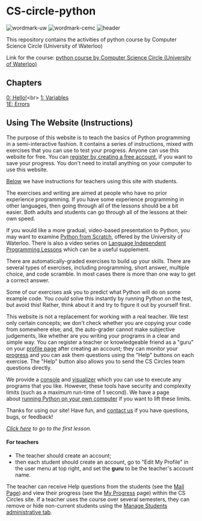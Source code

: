 # CS-circle-python
![wordmark-uw](https://cscircles.cemc.uwaterloo.ca/wp-content/plugins/pybox/files/wordmark-uw.gif)
![wordmark-cemc](https://cscircles.cemc.uwaterloo.ca/wp-content/plugins/pybox/files/wordmark-cemc.png)
![header](https://cscircles.cemc.uwaterloo.ca/wp-content/themes/pybox2011childTheme/images/header.jpg)

This repository contains the activities of python course by Computer Science Circle (University  of Waterloo)<p>
Link for the course: [python course by Computer Science Circle (University of Waterloo)](https://cscircles.cemc.uwaterloo.ca)

## Chapters
[0: Hello!](https://github.com/ansilmbabl/CS-circle-python/tree/788ea28a1d28cd129e980c88b13b4363f9065ee9/0%3A%20Hello!)<br>
[1: Variables](https://github.com/ansilmbabl/CS-circle-python/tree/308ba7dcaa1fe3d56d5550fdec774fb13a88e91a/1%3A%20Variables)<br>
[1E: Errors](https://github.com/ansilmbabl/CS-circle-python/tree/308ba7dcaa1fe3d56d5550fdec774fb13a88e91a/1E%3A%20Errors)


## Using The Website (Instructions)

The purpose of this website is to teach the basics of Python programming in a semi-interactive fashion. It contains a series of instructions, mixed with exercises that you can use to test your progress. Anyone can use this website for free. You can [register by creating a free account](https://cscircles.cemc.uwaterloo.ca/wp-login.php?redirect_to=/), if you want to save your progress. You don't need to install anything on your computer to use this website.

[Below](https://cscircles.cemc.uwaterloo.ca/using-this-website/#teacher) we have instructions for teachers using this site with students.

The exercises and writing are aimed at people who have no prior experience programming. If you have some experience programming in other languages, then going through all of the lessons should be a bit easier. Both adults and students can go through all of the lessons at their own speed.

If you would like a more gradual, video-based presentation to Python, you may want to examine [Python from Scratch](https://open.cs.uwaterloo.ca/python-from-scratch/), offered by the University of Waterloo. There is also a video series on [Language Independent Programming Lessons](https://open.cs.uwaterloo.ca/language-independent-lessons/) which can be a useful supplement.

There are automatically-graded exercises to build up your skills. There are several types of exercises, including programming, short answer, multiple choice, and code scramble. In most cases there is more than one way to get a correct answer.

Some of our exercises ask you to predict what Python will do on some example code. You _could_ solve this instantly by running Python on the test, but avoid this! Rather, think about it and try to figure it out by yourself first.

This website is not a replacement for working with a real teacher. We test only certain concepts; we don't check whether you are copying your code from somewhere else; and, the auto-grader cannot make subjective judgements, like whether are you writing your programs in a clear and simple way. You can register a teacher or knowledgeable friend as a "guru" on your [profile page](https://cscircles.cemc.uwaterloo.ca/wp-admin/profile.php) after creating an account; they can monitor your [progress](https://cscircles.cemc.uwaterloo.ca/user-page) and you can ask them questions using the "Help" buttons on each exercise. The "Help" button also allows you to send the CS Circles team questions directly.

We provide a [console](https://cscircles.cemc.uwaterloo.ca/console/) and [visualizer](https://cscircles.cemc.uwaterloo.ca/visualize) which you can use to execute any programs that you like. However, these tools have security and complexity limits (such as a maximum run-time of 1 second). We have a page about [running Python on your own computer](https://cscircles.cemc.uwaterloo.ca/run-at-home/) if you want to lift these limits.

Thanks for using our site! Have fun, and [contact us](https://cscircles.cemc.uwaterloo.ca/contact/) if you have questions, bugs, or feedback!

_[Click here](https://cscircles.cemc.uwaterloo.ca/) to go to the first lesson._

#### For teachers

*   The teacher should create an account;
*   then each student should create an account, go to "Edit My Profile" in the user menu at top right, and set the **guru** to be the teacher's account name.

The teacher can receive Help questions from the students (see the [Mail Page](http://cscircles.cemc.uwaterloo.ca/mail/)) and view their progress (see the [My Progress](http://cscircles.cemc.uwaterloo.ca/user-page/) page) within the CS Circles site. If a teacher uses the course over several semesters, they can remove or hide non-current students using the [Manage Students administrative tab](/wp-admin/users.php?page=cscircles-students).
